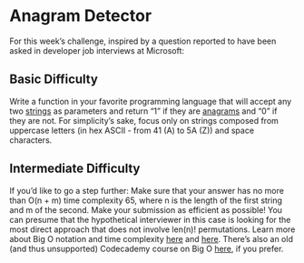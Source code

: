 # Anagram Detector

For this week’s challenge, inspired by a question reported to have been asked in developer job interviews at Microsoft:

## Basic Difficulty

Write a function in your favorite programming language that will accept any two [strings](https://en.wikipedia.org/wiki/String_(computer_science)) as parameters and return “1” if they are [anagrams](https://en.wikipedia.org/wiki/Anagram) and “0” if they are not.
For simplicity’s sake, focus only on strings composed from uppercase letters (in hex ASCII - from 41 (A) to 5A (Z)) and space characters.

## Intermediate Difficulty

If you’d like to go a step further:
Make sure that your answer has no more than O(n + m) time complexity 65, where n is the length of the first string and m of the second.
Make your submission as efficient as possible! You can presume that the hypothetical interviewer in this case is looking for the most direct approach that does not involve len(n)! permutations.
Learn more about Big O notation and time complexity [here](https://stackoverflow.com/questions/487258/what-is-a-plain-english-explanation-of-big-o-notation) and [here](https://rob-bell.net/2009/06/a-beginners-guide-to-big-o-notation). There’s also an old (and thus unsupported) Codecademy course on Big O [here](https://www.codecademy.com/catalog), if you prefer.
